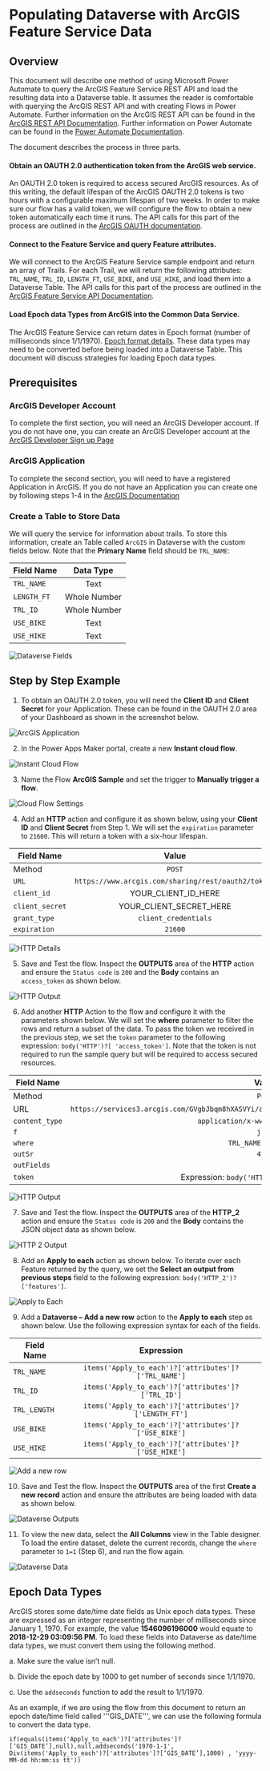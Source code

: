 # Populating Dataverse with ArcGIS Feature Service Data

## Overview

This document will describe one method of using Microsoft Power Automate to query the ArcGIS Feature Service REST API and load the resulting data into a Dataverse table.  It assumes the reader is comfortable with querying the ArcGIS REST API and with creating Flows in Power Automate.  Further information on the ArcGIS REST API can be found in the [ArcGIS REST API Documentation](https://developers.arcgis.com/rest/).  Further information on Power Automate can be found in the [Power Automate Documentation](https://docs.microsoft.com/en-us/power-automate/).

The document describes the process in three parts.
#### Obtain an OAUTH 2.0 authentication token from the ArcGIS web service.  
An OAUTH 2.0 token is required to access secured ArcGIS resources.  As of this writing, the default lifespan of the ArcGIS OAUTH 2.0 tokens is two hours with a configurable maximum lifespan of two weeks.  In order to make sure our flow has a valid token, we will configure the flow to obtain a new token automatically each time it runs.  The API calls for this part of the process are outlined in the [ArcGIS OAUTH documentation](https://developers.arcgis.com/documentation/mapping-apis-and-services/security/oauth-2.0/).

#### Connect to the Feature Service and query Feature attributes.  
We will connect to the ArcGIS Feature Service sample endpoint and return an array of Trails.  For each Trail, we will return the following attributes:  ```TRL_NAME```, ```TRL_ID```, ```LENGTH_FT```, ```USE_BIKE```, and ```USE_HIKE```, and load them into a Dataverse Table.  The API calls for this part of the process are outlined in the [ArcGIS Feature Service API Documentation](https://developers.arcgis.com/rest/services-reference/enterprise/query-feature-service-.htm).

#### Load Epoch data Types from ArcGIS into the Common Data Service.
The ArcGIS Feature Service can return dates in Epoch format (number of milliseconds since 1/1/1970).  [Epoch format details](https://en.wikipedia.org/wiki/Unix_time).  These data types may need to be converted before being loaded into a Dataverse Table.  This document will discuss strategies for loading Epoch data types.

## Prerequisites

### ArcGIS Developer Account
To complete the first section, you will need an ArcGIS Developer account.  If you do not have one, you can create an ArcGIS Developer account at the [ArcGIS Developer Sign up Page](https://developers.arcgis.com/sign-up/)

### ArcGIS Application
To complete the second section, you will need to have a registered Application in ArcGIS.  If you do not have an Application you can create one by following steps 1-4 in the [ArcGIS Documentation](https://developers.arcgis.com/documentation/mapping-apis-and-services/security/tutorials/register-your-application/)

### Create a Table to Store Data
We will query the service for information about trails.  To store this information, create an Table called ```ArcGIS``` in Dataverse with the custom fields below.  Note that the **Primary Name** field should be ```TRL_NAME```:

| Field Name | Data Type |
| --------- | :---: |
| ```TRL_NAME``` | Text |
| ```LENGTH_FT``` | Whole Number |
| ```TRL_ID``` | Whole Number |
| ```USE_BIKE``` | Text |
| ```USE_HIKE``` | Text |

![Dataverse Fields](files/1.png)

## Step by Step Example  

1.	To obtain an OAUTH 2.0 token, you will need the **Client ID** and **Client Secret** for your Application.  These can be found in the OAUTH 2.0 area of your Dashboard as shown in the screenshot below. 

![ArcGIS Application](files/2.png)

2.	In the Power Apps Maker portal, create a new **Instant cloud flow**. 

![Instant Cloud Flow](files/3.png)

3.	Name the Flow **ArcGIS Sample** and set the trigger to **Manually trigger a flow**. 

![Cloud Flow Settings](files/4.png)

4.	Add an **HTTP** action and configure it as shown below, using your **Client ID** and **Client Secret** from Step 1.  We will set the ```expiration``` parameter to ```21600```.  This will return a token with a six-hour lifespan. 

| Field Name | Value |
| --------- | :---: |
| Method | ```POST``` |
| ```URL``` | ```https://www.arcgis.com/sharing/rest/oauth2/token/``` |
| ```client_id``` | YOUR_CLIENT_ID_HERE |
| ```client_secret``` | YOUR_CLIENT_SECRET_HERE |
| ```grant_type``` | ```client_credentials``` |
| ```expiration``` | ```21600``` |

![HTTP Details](files/5.png)

5.	Save and Test the flow.  Inspect the **OUTPUTS** area of the **HTTP** action and ensure the ```Status code``` is ```200``` and the **Body** contains an ```access_token``` as shown below. 

![HTTP Output](files/6.png)

6.	Add another **HTTP** Action to the flow and configure it with the parameters shown below.    We will set the **where** parameter to filter the rows and return a subset of the data.  To pass the token we received in the previous step, we set the ```token``` parameter to the following expression: ```body('HTTP')?[ 'access_token']```. Note that the token is not required to run the sample query but will be required to access secured resources. 

| Field Name | Value |
| --------- | :---: |
| Method | ```POST``` |
| URL | ```https://services3.arcgis.com/GVgbJbqm8hXASVYi/arcgis/rest/services/Trails/FeatureServer/0/query``` |
| ```content_type``` | ```application/x-www-form-urlencoded``` |
| ```f``` | ```json``` |
| ```where``` | ```TRL_NAME like 'a%'``` |
| ```outSr``` | ```4326``` |
| ```outFields``` | ```*``` |
| ```token``` | Expression: ```body('HTTP')?[ 'access_token']``` |

![HTTP Output](files/7.png)

7.	Save and Test the flow.  Inspect the **OUTPUTS** area of the **HTTP_2** action and ensure the ```Status code``` is ```200``` and the **Body** contains the JSON object data as shown below. 

![HTTP 2 Output](files/8.png)

8.	Add an **Apply to each** action as shown below.  To iterate over each Feature returned by the query, we set the **Select an output from previous steps** field to the following expression: ```body('HTTP_2')?['features']```. 

![Apply to Each](files/9.png)

9.	Add a **Dataverse – Add a new row** action to the **Apply to each** step as shown below.  Use the following expression syntax for each of the fields.

| Field Name | Expression |
| --------- | :---: |
| ```TRL_NAME``` | ```items('Apply_to_each')?['attributes']?['TRL_NAME']```  |
| ```TRL_ID``` | ```items('Apply_to_each')?['attributes']?['TRL_ID']```  |
| ```TRL_LENGTH``` | ```items('Apply_to_each')?['attributes']?['LENGTH_FT']```  |
| ```USE_BIKE``` | ```items('Apply_to_each')?['attributes']?['USE_BIKE']```  |
| ```USE_HIKE``` | ```items('Apply_to_each')?['attributes']?['USE_HIKE']```  |

![Add a new row](files/10.png)

10.	Save and Test the flow.  Inspect the **OUTPUTS** area of the first **Create a new record** action and ensure the attributes are being loaded with data as shown below. 

![Dataverse Outputs](files/11.png)

11.	To view the new data, select the **All Columns** view in the Table designer.  To load the entire dataset, delete the current records, change the ```where``` parameter to ```1=1``` (Step 6), and run the flow again.

![Dataverse Data](files/12.png)

## Epoch Data Types

ArcGIS stores some date/time date fields as Unix epoch data types.  These are expressed as an integer representing the number of milliseconds since January 1, 1970.  For example, the value **1546096196000** would equate to **2018-12-29 03:09:56 PM**.  To load these fields into Dataverse as date/time data types, we must convert them using the following method.

a.	Make sure the value isn’t null.

b.	Divide the epoch date by 1000 to get number of seconds since 1/1/1970.

c.	Use the ```addseconds``` function to add the result to 1/1/1970.


As an example, if we are using the flow from this document to return an epoch date/time field called '''GIS_DATE''', we can use the following formula to convert the data type.

```
if(equals(items('Apply_to_each')?['attributes']?[‘GIS_DATE’],null),null,addseconds('1970-1-1', Div(items('Apply_to_each')?['attributes']?[‘GIS_DATE’],1000) , 'yyyy-MM-dd hh:mm:ss tt'))
```
